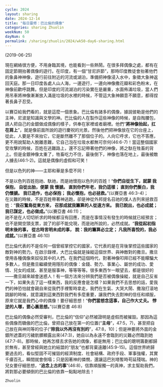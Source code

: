 ```yaml
---
cycle: 2024
layout: sharing
date: 2024-12-14
title: "每日靈修：巴比倫的偶像"
categories: sharing Zhuolin
weekNum: 50
dayNum: 6
permalink: /sharing/zhuolin/2024/wk50-day6-sharing.html
--- 
```

(2019-06-25)

現在網絡很方便，不用身臨其境，也能看到一些熱鬧。在很多拜偶像之處，都有在固定節期抬著偶像的遊行。在印度，有一個“甘尼許節”，那時印度教徒會抬著他們的象鼻神神像，遊行前往附近的河流或湖泊，準備把神像浸入水中，象徵大象神返回天庭。那一日印度各處人山人海，一邊遊行，一邊向神像撒花瓣和彩色粉末，在神像前歡呼跳舞。但是印度的河流湖泊的污染實在是嚴重，水面佈滿垃圾，當人們用吊車將神像漸漸放入滿是垃圾的水裡的時候，不管這大象神願意不願意，都得捏著長鼻子忍受。  

以賽亞給我們看的，就是這麼一個景象。巴比倫有諸多的偶像，據說彼勒是他們的主神，尼波是知識與文學的神。巴比倫的人在製作這些神像的時候，是自掏腰包，請人把自己的金銀做成偶像的樣子，供奉在家裡或者廟裡。他們“**將神像抬起，扛在肩上**”，就是像前面所說的遊行慶祝的光景。然後他們把神像放在它的台座上，從此，人要是不來抬它，它是斷然離不了那個位子的。人向它呼求，它也不答應，更不用說幫助人脫離患難，它自己泡在垃圾水都無可奈何(46:6-7)！當這整個國家受攻擊的時候，百姓在逃難路上，還不忘記帶著他們的神像，將之馱在牲畜的背上。但是金銀神像太重了，牲畜吃力不住，最後倒下，神像也落在地上，最後被敵人擄去(46:1-2)。這就是偶像的虛假和可笑！  

但是以色列的神——主耶和華是多麼不同！  

不是以色列百姓抱祂、馱祂，而是祂懷抱以色列的百姓！“**你們自從生下，就蒙 我 保抱， 自從出胎，便蒙 我 懷搋。 直到你們年老，我仍這樣； 直到你們髮白，我仍懷搋。 我已造作，也必保抱； 我必懷抱，也必拯救。**”(以賽亞書 46:3-4)；    
在災難的時候，不是百姓帶著神逃跑，卻是神從外邦提名召祂的僕人古列來拯救百姓：“**我召鷙鳥從東方來， 召那成就我籌算的人從遠方來。 我已說出，也必成就； 我已謀定，也必做成。**”(以賽亞書 46:11)；    
祂不是在人切切祈求的時候都沒有回應，而是在事情沒有發生的時候就已經預言；也不是開空頭支票，說了的卻不能兌現，而是祂所說的，必然成就。“**我從起初指明末後的事， 從古時言明未成的事， 說：我的籌算必立定； 凡我所喜悅的，我必成就。**”(以賽亞書 46:10)  

巴比倫代表的不是任何一個曾經掌控它的國家，它代表的是在背後掌控這些國家的敵對神的勢力。在啟示錄裡，大巴比倫就是操縱這個世界、與神敵對的撒旦。撒旦使用各種偶像來奴役其中的人們。在我們這個時代，對著神像叩拜已經不能矇騙大多數人，但是撒旦繼續使用隱形的偶像：金錢、勢力、事業心、屬世的成功、愛情、兒女的成就、甚至是服事神，等等等等。很多東西乍一眼望去，都是很好的——撒旦越來越會迷惑人！有一個方法來分辨我們是否被偶像操縱，就是自己反省一下，如果失去了這一樣東西，我的反應會是怎樣？如果我們不去思想的話，愛我們的神恐怕就會親自來從我們手裡暫時拿走，我們在生氣、大哭大鬧、撒潑打滾地跳腳的時候，就意識到這東西對我們有多麼重要，讓我們失去對神的信任和順服，原來它就是我們心中的偶像！要仔細思想！“**你們當想念這事，自己作大丈夫。 悖逆的人哪，要心裏思想。**”(以賽亞書 46:8)  

巴比倫的偶像必然受審判，巴比倫的“信仰”必然被證明是虛假而被摧毀。那因為這些偶像而驕傲的巴比倫，曾把自己放在第一的位置(“**主母**”，47:5，7)，甚至把自己放在與神同等的位子(“**除我以外再沒有別的**”，47:8，10)；但是神要將外面的金銀所遮蓋的污穢骯髒顯露出來(47:3)，她自以為永遠不會臨到的災難必然臨到她(47:7-8)。那時候，她再怎樣去求告她的偶像，都是無用；巴比倫的聰明籌劃都歸於無有，甚至曾經與她立約結盟的“朋友”也都背棄遠離(45:9-15)。這個世界終歸要過去的，看似堅固不可摧毀的經濟制度、社會結構、政府手段、軍事強權，其實千瘡百孔，瞬間就會倒塌；只是因著神的憐憫，還讓這巴別塔暫時苟延殘喘。神的兒女要仔細思想，“**追念上古的事**”(46:8)，信靠順服獨一的真神，求主幫助我們，將對那必要傾倒的巴比倫的依靠一點點地除去！  

`Zhuolin`  
